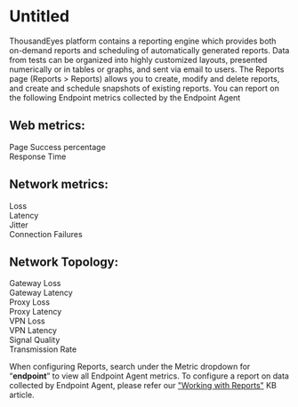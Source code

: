 # Untitled

ThousandEyes platform contains a reporting engine which provides both on-demand reports and scheduling of automatically generated reports. Data from tests can be organized into highly customized layouts, presented numerically or in tables or graphs, and sent via email to users. The Reports page \(Reports &gt; Reports\) allows you to create, modify and delete reports, and create and schedule snapshots of existing reports. You can report on the following Endpoint metrics collected by the Endpoint Agent

## Web metrics:

Page Success percentage  
Response Time

## Network metrics:

Loss  
Latency  
Jitter  
Connection Failures

## Network Topology:

Gateway Loss  
Gateway Latency  
Proxy Loss  
Proxy Latency  
VPN Loss  
VPN Latency  
Signal Quality  
Transmission Rate

When configuring Reports, search under the Metric dropdown for “**endpoint**” to view all Endpoint Agent metrics. To configure a report on data collected by Endpoint Agent, please refer our ["Working with Reports"](/ViewArticle?articleIdParam=kA0E0000000CmnTKAS) KB article.

